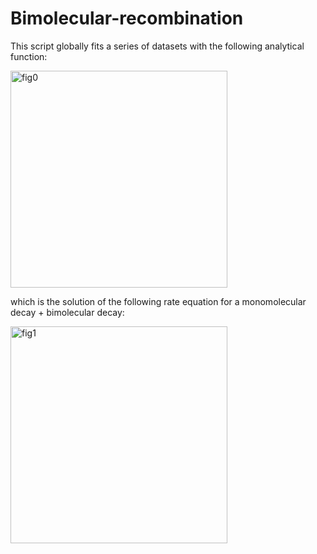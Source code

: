 # Bimolecular-recombination

This script globally fits a series of datasets with the following analytical function: 

<img width="347" alt="fig0" src="https://user-images.githubusercontent.com/28668295/41208140-c6590b00-6d73-11e8-8b33-15ffb8932581.PNG">

which is the solution of the following rate equation for a monomolecular decay + bimolecular decay:

<img width="347" alt="fig1" src="https://user-images.githubusercontent.com/28668295/41208140-c6590b00-6d73-11e8-8b33-15ffb8932581.PNG">
